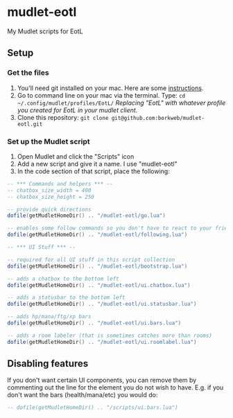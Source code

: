 mudlet-eotl
===========

My Mudlet scripts for EotL

## Setup

### Get the files

1. You'll need git installed on your mac. Here are some [instructions](https://help.github.com/articles/set-up-git).
2. Go to command line on your mac via the terminal.  Type: `cd ~/.config/mudlet/profiles/EotL/` _Replacing "EotL" with whatever profile you created for EotL in your mudlet client._
3. Clone this repository: `git clone git@github.com:borkweb/mudlet-eotl.git`

### Set up the Mudlet script

1. Open Mudlet and click the "Scripts" icon
2. Add a new script and give it a name.  I use "mudlet-eotl"
3. In the code section of that script, place the following:

```lua
-- *** Commands and helpers *** --
-- chatbox_size_width = 400
-- chatbox_size_height = 250

-- provide quick directions
dofile(getMudletHomeDir() .. "/mudlet-eotl/go.lua")

-- enables some follow commands so you don't have to react to your friend's needs when following him/her
dofile(getMudletHomeDir() .. "/mudlet-eotl/following.lua")

-- *** UI Stuff *** --

-- required for all UI stuff in this script collection
dofile(getMudletHomeDir() .. "/mudlet-eotl/bootstrap.lua")

-- adds a chatbox to the bottom left
dofile(getMudletHomeDir() .. "/mudlet-eotl/ui.chatbox.lua")

-- adds a statusbar to the bottom left
dofile(getMudletHomeDir() .. "/mudlet-eotl/ui.statusbar.lua")

-- adds hp/mana/ftg/xp bars
dofile(getMudletHomeDir() .. "/mudlet-eotl/ui.bars.lua")

-- adds a room labeler (that is sometimes catches more than rooms)
dofile(getMudletHomeDir() .. "/mudlet-eotl/ui.roomlabel.lua")
```

## Disabling features

If you don't want certain UI components, you can remove them by commenting out the line for the element you do not wish to have.  E.g. if you don't want the bars (health/mana/etc) you would do:

```lua
-- dofile(getMudletHomeDir() .. "/scripts/ui.bars.lua")
```
